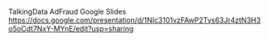TalkingData AdFraud Google Slides https://docs.google.com/presentation/d/1NIc3101vzFAwP2Tvs63Jr4ztN3H3o5oCdt7NxY-MYnE/edit?usp=sharing
